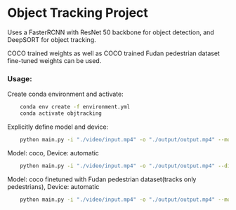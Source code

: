 # Object Tracking Project

Uses a FasterRCNN with ResNet 50 backbone for object detection, and DeepSORT for object tracking.

COCO trained weights as well as COCO trained Fudan pedestrian dataset fine-tuned weights can be used.

### Usage:

Create conda environment and activate:

```bash
    conda env create -f environment.yml
    conda activate objtracking
```

Explicitly define model and device: 

```bash
    python main.py -i "./video/input.mp4" -o "./output/output.mp4" --model coco --display --verbose --device cuda
```
                               
Model: coco, Device: automatic

```bash
    python main.py -i "./video/input.mp4" -o "./output/output.mp4" --display --verbose
```
                               
Model: coco finetuned with Fudan pedestrian dataset(tracks only pedestrians), Device: automatic

```bash
    python main.py -i "./video/input.mp4" -o "./output/output.mp4" --model fudan 
```